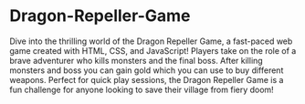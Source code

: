 # Dragon-Repeller-Game
Dive into the thrilling world of the Dragon Repeller Game, a fast-paced web game created with HTML, CSS, and JavaScript! Players take on the role of a brave adventurer who kills monsters and the final boss.
After killing monsters and boss you can gain gold which you can use to buy different weapons.
Perfect for quick play sessions, the Dragon Repeller Game is a fun challenge for anyone looking to save their village from fiery doom!
